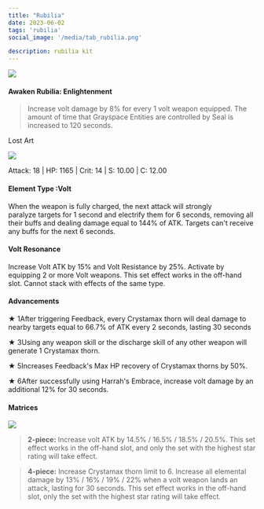 ```yaml
---
title: "Rubilia"
date: 2023-06-02
tags: 'rubilia'
social_image: '/media/tab_rubilia.png'

description: rubilia kit
---
```


![](https://telegra.ph/file/cf9ceaf192d1ca4148b0e.png)

#### Awaken Rubilia: Enlightenment

> Increase volt damage by 8% for every 1 volt weapon equipped. The amount of time that Grayspace Entities are controlled by Seal is increased to 120 seconds.

Lost Art

![](https://telegra.ph/file/dc10128262fa1cafb115d.png)

Attack: 18 | HP: 1165 | Crit: 14 | S: 10.00 | C: 12.00

####

#### Element Type :Volt

When the weapon is fully charged, the next attack will strongly paralyze targets for 1 second and electrify them for 6 seconds, removing all their buffs and dealing damage equal to 144% of ATK. Targets can't receive any buffs for the next 6 seconds.

#### Volt Resonance

Increase Volt ATK by 15% and Volt Resistance by 25%. Activate by equipping 2 or more Volt weapons. This set effect works in the off-hand slot. Cannot stack with effects of the same type.

####

#### Advancements

★ 1After triggering Feedback, every Crystamax thorn will deal damage to nearby targets equal to 66.7% of ATK every 2 seconds, lasting 30 seconds

★ 3Using any weapon skill or the discharge skill of any other weapon will generate 1 Crystamax thorn.

★ 5Increases Feedback's Max HP recovery of Crystamax thorns by 50%.

★ 6After successfully using Harrah's Embrace, increase volt damage by an additional 12% for 30 seconds.

#### Matrices

![](https://telegra.ph/file/d188583ef4e4fc96c8e0e.png)

> **2-piece:** Increase volt ATK by 14.5% / 16.5% / 18.5% / 20.5%. This set effect works in the off-hand slot, and only the set with the highest star rating will take effect.

> **4-piece:** Increase Crystamax thorn limit to 6. Increase all elemental damage by 13% / 16% / 19% / 22% when a volt weapon lands an attack, lasting for 30 seconds. This set effect works in the off-hand slot, only the set with the highest star rating will take effect.